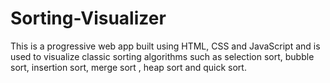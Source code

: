 # Sorting-Visualizer
This is a progressive web app built using HTML, CSS and JavaScript and is used to visualize classic sorting algorithms such as selection sort, bubble sort, insertion sort, merge sort , heap sort and quick sort.
